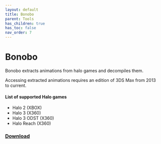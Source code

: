 ```yaml
---
layout: default
title: Bonobo
parent: Tools
has_children: true
has_toc: false
nav_order: 7
---
```

# Bonobo

Bonobo extracts animations from halo games and decompiles them.

Accessing extracted animations requires an edition of 3DS Max from 2013 to current.

#### List of supported Halo games

* Halo 2 (XBOX)
* Halo 3 (X360)
* Halo 3 ODST (X360)
* Halo Reach (X360)

### [Download](http://forum.halomaps.org/index.cfm?page=topic&topicID=51196)
